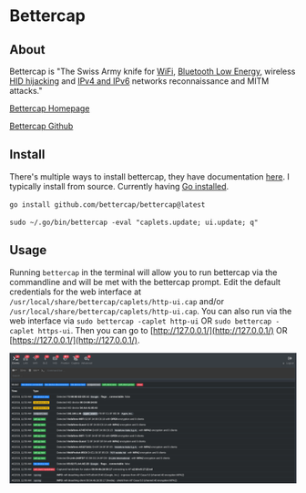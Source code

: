 # Bettercap

## About

Bettercap is "The Swiss Army knife for [WiFi](https://www.bettercap.org/modules/wifi/), [Bluetooth Low Energy](https://www.bettercap.org/modules/ble/), wireless [HID hijacking](https://www.bettercap.org/modules/hid/) and [IPv4 and IPv6](https://www.bettercap.org/modules/ethernet) networks reconnaissance and MITM attacks."

[Bettercap Homepage](https://www.bettercap.org/)

[Bettercap Github](https://github.com/bettercap/bettercap)

## Install

There's multiple ways to install bettercap, they have documentation [here](https://www.bettercap.org/installation/). I typically install from source. Currently having [Go installed](https://go.dev/doc/install).

`go install github.com/bettercap/bettercap@latest`

`sudo ~/.go/bin/bettercap -eval "caplets.update; ui.update; q"`

## Usage

Running `bettercap` in the terminal will allow you to run bettercap via the commandline and will be met with the bettercap prompt. Edit the default credentials for the web interface at `/usr/local/share/bettercap/caplets/http-ui.cap` and/or `/usr/local/share/bettercap/caplets/http-ui.cap`. You can also run via the web interface via `sudo bettercap -caplet http-ui` OR `sudo bettercap -caplet https-ui`. Then you can go to [http://127.0.0.1/](http://127.0.0.1/) OR [https://127.0.0.1/](http://127.0.0.1/).

![](<../../../.gitbook/assets/image (22).png>)
